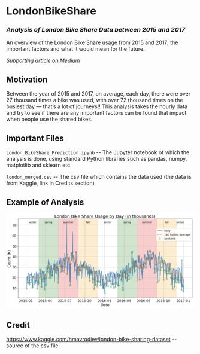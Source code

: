 # LondonBikeShare
### *Analysis of London Bike Share Data between 2015 and 2017*
An overview of the London Bike Share usage from 2015 and 2017; the important factors and what it would mean for the future.

[*Supporting article on Medium*](https://medium.com/@junyi_429730731/what-would-make-you-use-a-london-bike-share-b70a3d6a6bf1)

## Motivation
Between the year of 2015 and 2017, on average, each day, there were over 27 thousand times a bike was used, with over 72 thousand times on the busiest day — that’s a lot of journeys!! This analysis takes the hourly data and try to see if there are any important factors can be found that impact when people use the shared bikes.


## Important Files
`London_BikeShare_Prediction.ipynb` -- The Jupyter notebook of which the analysis is done, using standard Python libraries such as pandas, numpy, matplotlib and sklearn etc

`london_merged.csv` -- The csv file which contains the data used (the data is from Kaggle, link in Credits section)

## Example of Analysis
![alt text](https://raw.githubusercontent.com/xyzjust/LondonBikeShare/main/example_plot.png)


## Credit
https://www.kaggle.com/hmavrodiev/london-bike-sharing-dataset -- source of the csv file

